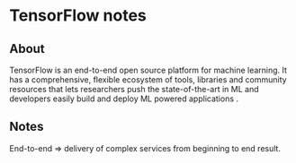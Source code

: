 # TensorFlow notes
## About
TensorFlow is an end-to-end open source platform for machine learning. It has a comprehensive, flexible ecosystem of tools, libraries and community resources that lets researchers push the state-of-the-art in ML and developers easily build and deploy ML powered applications .

## Notes
End-to-end => delivery of complex services from beginning to end result.
